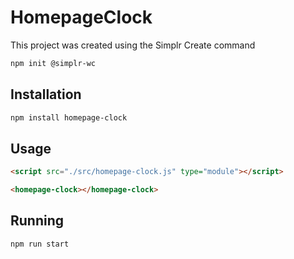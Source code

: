 # HomepageClock

This project was created using the Simplr Create command

```bash
npm init @simplr-wc
```

## Installation

```bash
npm install homepage-clock
```

## Usage

```html
<script src="./src/homepage-clock.js" type="module"></script>

<homepage-clock></homepage-clock>
```

## Running

```bash
npm run start
```
